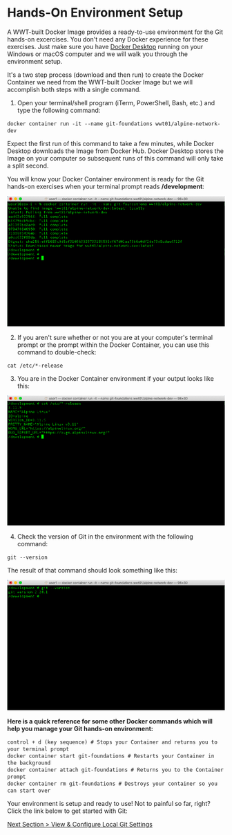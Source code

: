 # Hands-On Environment Setup

A WWT-built Docker Image provides a ready-to-use environment for the Git hands-on excercises.  You don't need any Docker experience for these exercises.  Just make sure you have [Docker Desktop](https://www.docker.com/products/docker-desktop "Docker Desktop Download") running on your Windows or macOS computer and we will walk you through the environment setup.

It's a two step process (download and then run) to create the Docker Container we need from the WWT-built Docker Image but we will accomplish both steps with a single command.

1. Open your terminal/shell program (iTerm, PowerShell, Bash, etc.) and type the following command:

```shell
docker container run -it --name git-foundations wwt01/alpine-network-dev
```



Expect the first run of this command to take a few minutes, while Docker Desktop downloads the Image from Docker Hub.  Docker Desktop stores the Image on your computer so subsequent runs of this command will only take a split second.

You will know your Docker Container environment is ready for the Git hands-on exercises when your terminal prompt reads **/development**:

![docker-container-run](../images/docker-container-run.png)



2. If you aren't sure whether or not you are at your computer's terminal prompt or the prompt within the Docker Container, you can use this command to double-check:

```shell
cat /etc/*-release
```



3. You are in the Docker Container environment if your output looks like this:

![container-release-info](../images/container-release-info.png)



4. Check the version of Git in the environment with the following command:

```shell
git --version
```



The result of that command should look something like this:

![git-version](../images/git-version.png)



**Here is a quick reference for some other Docker commands which will help you manage your Git hands-on environment:**

```shell
control + d (key sequence) # Stops your Container and returns you to your terminal prompt
docker container start git-foundations # Restarts your Container in the background
docker container attach git-foundations # Returns you to the Container prompt
docker container rm git-foundations # Destroys your container so you can start over
```



Your environment is setup and ready to use!  Not to painful so far, right?  Click the link below to get started with Git:

[Next Section > View & Configure Local Git Settings](section_2.md "View & Configure Local Git Settings")

